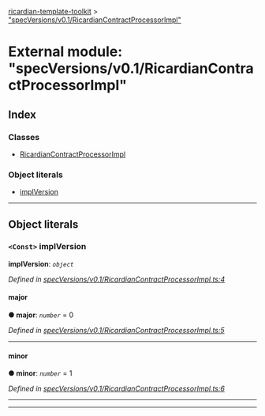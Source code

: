 [ricardian-template-toolkit](../README.md) > ["specVersions/v0.1/RicardianContractProcessorImpl"](../modules/_specversions_v0_1_ricardiancontractprocessorimpl_.md)

# External module: "specVersions/v0.1/RicardianContractProcessorImpl"

## Index

### Classes

* [RicardianContractProcessorImpl](../classes/_specversions_v0_1_ricardiancontractprocessorimpl_.ricardiancontractprocessorimpl.md)

### Object literals

* [implVersion](_specversions_v0_1_ricardiancontractprocessorimpl_.md#implversion)

---

## Object literals

<a id="implversion"></a>

### `<Const>` implVersion

**implVersion**: *`object`*

*Defined in [specVersions/v0.1/RicardianContractProcessorImpl.ts:4](https://github.com/EOSIO/ricardian-template-toolkit/blob/e13c57b/src/specVersions/v0.1/RicardianContractProcessorImpl.ts#L4)*

<a id="implversion.major"></a>

####  major

**● major**: *`number`* = 0

*Defined in [specVersions/v0.1/RicardianContractProcessorImpl.ts:5](https://github.com/EOSIO/ricardian-template-toolkit/blob/e13c57b/src/specVersions/v0.1/RicardianContractProcessorImpl.ts#L5)*

___
<a id="implversion.minor"></a>

####  minor

**● minor**: *`number`* = 1

*Defined in [specVersions/v0.1/RicardianContractProcessorImpl.ts:6](https://github.com/EOSIO/ricardian-template-toolkit/blob/e13c57b/src/specVersions/v0.1/RicardianContractProcessorImpl.ts#L6)*

___

___


